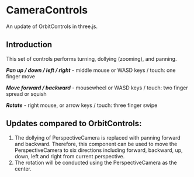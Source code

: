 # CameraControls 
An update of OrbitControls in three.js. 

## Introduction
This set of controls performs turning, dollying (zooming), and panning.

***Pan up / down / left / right*** - middle mouse or WASD keys / touch: one finger move

***Move forward / backward*** - mousewheel or WASD keys / touch: two finger spread or squish

***Rotate*** - right mouse, or arrow keys / touch: three finger swipe

## Updates compared to OrbitControls:
1. The dollying of PerspectiveCamera is replaced with panning forward and backward. Therefore, this component can be used to move the PerspectiveCamera to six directions including forward, backward, up, down, left and right from current perspective.
2. The rotation will be conducted using the PerspectiveCamera as the center.


